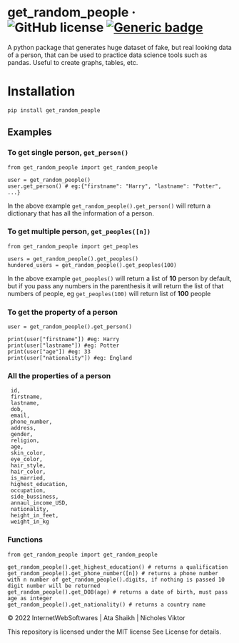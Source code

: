 # get_random_people &middot; ![GitHub license](https://img.shields.io/badge/license-MIT-blue.svg) [![Generic badge](https://img.shields.io/badge/version-1.1.3-<COLOR>.svg)](https://shields.io/)
A python package that generates huge dataset of fake, but real looking data of a person, that can be used to practice data science tools such as pandas. Useful to create graphs, tables, etc.
# Installation

```
pip install get_random_people
```

## Examples

### To get single person, `get_person()`

```
from get_random_people import get_random_people

user = get_random_people()
user.get_person() # eg:{"firstname": "Harry", "lastname": "Potter", ...}
```

In the above example `get_random_people().get_person()` will return a dictionary that has all the information of a person.

### To get multiple person, `get_peoples([n])`

```
from get_random_people import get_peoples

users = get_random_people().get_peoples() 
hundered_users = get_random_people().get_peoples(100)
```

In the above example ```get_peoples()``` will return a list of **10** person by default, but if you pass any numbers in the parenthesis it will return the list of that numbers of people, eg ```get_peoples(100)``` will return list of **100** people

### To get the property of a person
```
user = get_random_people().get_person()

print(user["firstname"]) #eg: Harry
print(user["lastname"]) #eg: Potter
print(user["age"]) #eg: 33
print(user["nationality"]) #eg: England
```

### All the properties of a person
```
 id,
 firstname,
 lastname,
 dob,
 email,
 phone_number,
 address,
 gender,
 religion,
 age,
 skin_color,
 eye_color,
 hair_style,
 hair_color,
 is_married,
 highest_education,
 occupation,
 side_bussiness,
 annaul_income_USD,
 nationality,
 height_in_feet,
 weight_in_kg
```

### Functions

```
from get_random_people import get_random_people

get_random_people().get_highest_education() # returns a qualification
get_random_people().get_phone_number([n]) # returns a phone number with n number of get_random_people().digits, if nothing is passed 10 digit number will be returned
get_random_people().get_DOB(age) # returns a date of birth, must pass age as integer
get_random_people().get_nationality() # returns a country name

```

&copy; 2022 InternetWebSoftwares | Ata Shaikh | Nicholes Viktor

This repository is licensed under the MIT license
See License for details.